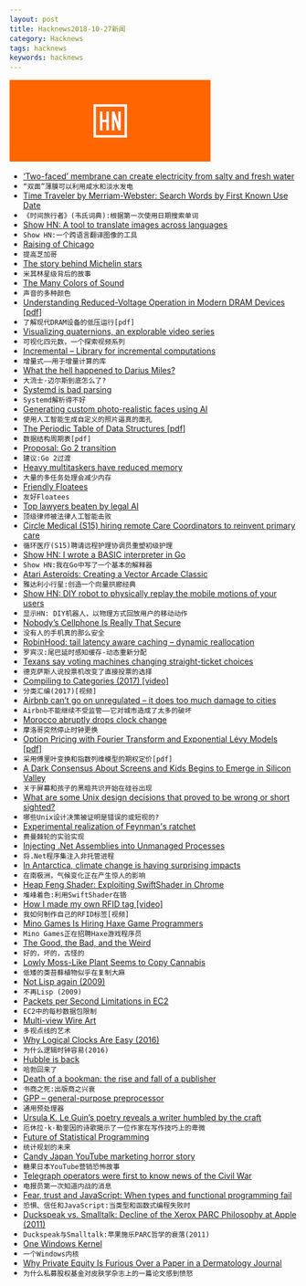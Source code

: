 ```yaml
---
layout: post
title: Hacknews2018-10-27新闻
category: Hacknews
tags: hacknews
keywords: hacknews
---
```


![haccknews-banner](/assets/image/hacknews-banner.jpg)


- [‘Two-faced’ membrane can create electricity from salty and fresh water](http://www.sciencemag.org/news/2018/10/two-faced-membrane-can-create-electricity-nothing-salty-water)
- `“双面”薄膜可以利用咸水和淡水发电`
- [Time Traveler by Merriam-Webster: Search Words by First Known Use Date](https://www.merriam-webster.com/time-traveler)
- `《时间旅行者》(韦氏词典):根据第一次使用日期搜索单词`
- [Show HN: A tool to translate images across languages](https://blog.imgtranslate.com/what/)
- `Show HN:一个跨语言翻译图像的工具`
- [Raising of Chicago](https://en.wikipedia.org/wiki/Raising_of_Chicago)
- `提高芝加哥`
- [The story behind Michelin stars](http://www.bbc.com/travel/story/20181024-the-ingenious-story-behind-michelin-stars)
- `米其林星级背后的故事`
- [The Many Colors of Sound](https://www.theatlantic.com/science/archive/2016/02/white-noise-sound-colors/462972/?single_page=true)
- `声音的多种颜色`
- [Understanding Reduced-Voltage Operation in Modern DRAM Devices [pdf]](http://www.pdl.cmu.edu/PDL-FTP/NVM/17sigmetrics_voltron.pdf)
- `了解现代DRAM设备的低压运行[pdf]`
- [Visualizing quaternions, an explorable video series](https://eater.net/quaternions)
- `可视化四元数，一个探索视频系列`
- [Incremental – Library for incremental computations](https://opensource.janestreet.com/incremental/)
- `增量式——用于增量计算的库`
- [What the hell happened to Darius Miles?](https://www.theplayerstribune.com/en-us/articles/what-the-hell-happened-to-darius-miles)
- `大流士·迈尔斯到底怎么了?`
- [Systemd is bad parsing](https://blog.erratasec.com/2018/10/systemd-is-bad-parsing-and-should-feel.html)
- `Systemd解析得不好`
- [Generating custom photo-realistic faces using AI](https://blog.insightdatascience.com/generating-custom-photo-realistic-faces-using-ai-d170b1b59255)
- `使用人工智能生成自定义的照片逼真的面孔`
- [The Periodic Table of Data Structures [pdf]](https://stratos.seas.harvard.edu/files/stratos/files/periodictabledatastructures.pdf)
- `数据结构周期表[pdf]`
- [Proposal: Go 2 transition](https://github.com/golang/proposal/blob/master/design/28221-go2-transitions.md)
- `建议:Go 2过渡`
- [Heavy multitaskers have reduced memory](https://news.stanford.edu/2018/10/25/decade-data-reveals-heavy-multitaskers-reduced-memory-psychologist-says/)
- `大量的多任务处理会减少内存`
- [Friendly Floatees](https://en.wikipedia.org/wiki/Friendly_Floatees)
- `友好Floatees`
- [Top lawyers beaten by legal AI](https://hackernoon.com/20-top-lawyers-were-beaten-by-legal-ai-here-are-their-surprising-responses-5dafdf25554d)
- `顶级律师被法律人工智能击败`
- [Circle Medical (S15) hiring remote Care Coordinators to reinvent primary care](https://jobs.lever.co/circlemedical/63b62b12-1904-4043-8b2a-81109d3551d5?lever-origin=applied&amp;lever-source%5B%5D=HACKERNEWS)
- `循环医疗(S15)聘请远程护理协调员重塑初级护理`
- [Show HN: I wrote a BASIC interpreter in Go](https://github.com/skx/gobasic)
- `Show HN:我在Go中写了一个基本的解释器`
- [Atari Asteroids: Creating a Vector Arcade Classic](https://arcadeblogger.com/2018/10/24/atari-asteroids-creating-a-vector-arcade-classic/)
- `雅达利小行星:创造一个向量拱廊经典`
- [Show HN: DIY robot to physically replay the mobile motions of your users](https://remotion.cs.brown.edu)
- `显示HN: DIY机器人，以物理方式回放用户的移动动作`
- [Nobody’s Cellphone Is Really That Secure](https://www.theatlantic.com/technology/archive/2018/10/president-trump-and-cell-phone-security/574096/?single_page=true)
- `没有人的手机真的那么安全`
- [RobinHood: tail latency aware caching – dynamic reallocation](https://blog.acolyer.org/2018/10/26/robinhood-tail-latency-aware-caching-dynamic-reallocation-from-cache-rich-to-cache-poor/)
- `罗宾汉:尾巴延时感知缓存-动态重新分配`
- [Texans say voting machines changing straight-ticket choices](https://apnews.com/a8825810d10441f2ad828e95d6851d55)
- `德克萨斯人说投票机改变了直接投票的选择`
- [Compiling to Categories (2017) [video]](https://www.youtube.com/watch?v=SVRYcrhRCes)
- `分类汇编(2017)[视频]`
- [Airbnb can’t go on unregulated – it does too much damage to cities](https://www.theguardian.com/commentisfree/2018/oct/24/airbnb-unregulated-damage-cities-barcelona-law-locals)
- `Airbnb不能继续不受监管——它对城市造成了太多的破坏`
- [Morocco abruptly drops clock change](https://www.bbc.com/news/world-africa-45995634)
- `摩洛哥突然停止时钟更换`
- [Option Pricing with Fourier Transform and Exponential Lévy Models [pdf]](http://maxmatsuda.com/Papers/2004/Matsuda%20Intro%20FT%20Pricing.pdf)
- `采用傅里叶变换和指数列维模型的期权定价[pdf]`
- [A Dark Consensus About Screens and Kids Begins to Emerge in Silicon Valley](https://www.nytimes.com/2018/10/26/style/phones-children-silicon-valley.html)
- `关于屏幕和孩子的黑暗共识开始在硅谷出现`
- [What are some Unix design decisions that proved to be wrong or short sighted?](https://www.reddit.com/r/unix/comments/9rfj8t/what_are_some_unix_design_decisions_that_proved/)
- `哪些Unix设计决策被证明是错误的或短视的?`
- [Experimental realization of Feynman&#39;s ratchet](http://iopscience.iop.org/article/10.1088/1367-2630/aae71f/meta)
- `费曼棘轮的实验实现`
- [Injecting .Net Assemblies into Unmanaged Processes](https://movaxbx.ru/2018/10/23/injecting-net-assemblies-into-unmanaged-processes/)
- `将.Net程序集注入非托管进程`
- [In Antarctica, climate change is having surprising impacts](https://www.nationalgeographic.com/magazine/2018/11/antarctica-climate-change-western-peninsula-ice-melt-krill-penguin-leopard-seal/)
- `在南极洲，气候变化正在产生惊人的影响`
- [Heap Feng Shader: Exploiting SwiftShader in Chrome](https://googleprojectzero.blogspot.com/2018/10/heap-feng-shader-exploiting-swiftshader.html)
- `堆峰着色:利用SwiftShader在铬`
- [How I made my own RFID tag [video]](https://www.youtube.com/watch?v=PWzyPZAPbt0)
- `我如何制作自己的RFID标签[视频]`
- [Mino Games Is Hiring Haxe Game Programmers](https://mino-games.workable.com/jobs/415887)
- `Mino Games正在招聘Haxe游戏程序员`
- [The Good, the Bad, and the Weird](https://blog.trailofbits.com/2018/10/26/the-good-the-bad-and-the-weird/)
- `好的，坏的，古怪的`
- [Lowly Moss-Like Plant Seems to Copy Cannabis](https://www.scientificamerican.com/article/lowly-moss-like-plant-seems-to-copy-cannabis/)
- `低矮的类苔藓植物似乎在复制大麻`
- [Not Lisp again (2009)](https://funcall.blogspot.com/2009/03/not-lisp-again.html)
- `不再Lisp (2009)`
- [Packets per Second Limitations in EC2](https://www.bluematador.com/blog/ec2-packets-per-second-guaranteed-throughput-vs-best-effort)
- `EC2中的每秒数据包限制`
- [Multi-view Wire Art](https://cgv.cs.nthu.edu.tw/projects/recreational_graphics/MVWA)
- `多视点线的艺术`
- [Why Logical Clocks Are Easy (2016)](https://queue.acm.org/detail.cfm?id=2917756)
- `为什么逻辑时钟容易(2016)`
- [Hubble is back](https://www.nasa.gov/feature/goddard/2018/update-on-the-hubble-space-telescope-safe-mode)
- `哈勃回来了`
- [Death of a bookman: the rise and fall of a publisher](http://standpointmag.co.uk/node/7270/full)
- `书商之死:出版商之兴衰`
- [GPP – general-purpose preprocessor](https://logological.org/gpp)
- `通用预处理器`
- [Ursula K. Le Guin’s poetry reveals a writer humbled by the craft](https://www.poetryfoundation.org/articles/148040/always-beginning)
- `厄休拉·k·勒奎因的诗歌揭示了一位作家在写作技巧上的卑微`
- [Future of Statistical Programming](http://www.science.smith.edu/~amcnamara/FoSP.html)
- `统计规划的未来`
- [Candy Japan YouTube marketing horror story](https://www.candyjapan.com/behind-the-scenes/youtube-marketing-horror-story)
- `糖果日本YouTube营销恐怖故事`
- [Telegraph operators were first to know news of the Civil War](https://www.laphamsquarterly.org/roundtable/prophets-war)
- `电报员第一次知道内战的消息`
- [Fear, trust and JavaScript: When types and functional programming fail](https://www.reaktor.com/blog/fear-trust-and-javascript/)
- `恐惧、信任和JavaScript:当类型和函数式编程失败时`
- [Duckspeak vs. Smalltalk: Decline of the Xerox PARC Philosophy at Apple (2011)](http://dorophone.blogspot.com/2011/07/duckspeak-vs-smalltalk.html?view=classic)
- `Duckspeak与Smalltalk:苹果施乐PARC哲学的衰落(2011)`
- [One Windows Kernel](https://techcommunity.microsoft.com/t5/Windows-Kernel-Internals/One-Windows-Kernel/ba-p/267142)
- `一个Windows内核`
- [Why Private Equity Is Furious Over a Paper in a Dermatology Journal](https://www.nytimes.com/2018/10/26/health/private-equity-dermatology.html)
- `为什么私募股权基金对皮肤学杂志上的一篇论文感到愤怒`

